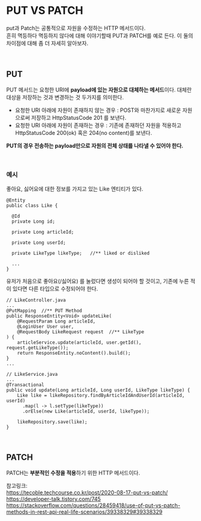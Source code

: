 # PUT VS PATCH

put과 Patch는 공통적으로 자원을 수정하는 HTTP 메서드이다.    
흔히 멱등하다 멱등하지 않다에 대해 이야기할때 PUT과 PATCH를 예로 든다. 이 둘의 차이점에 대해 좀 더 자세히 알아보자. 

</br>

## PUT

PUT 메서드는 요청한 URI에 **payload에 있는 자원으로 대체하는 메서드**이다. 대체란 대상을 저장하는 것과 변경하는 것 두가지를 의미한다. 
* 요청한 URI 아래에 자원이 존재하지 않는 경우 : POST와 마찬가지로 새로운 자원으로써 저장하고 HttpStatusCode 201 를 보낸다. 
* 요청한 URI 아래에 자원이 존재하는 경우 : 기존에 존재하던 자원을 적용하고 HttpStatusCode 200(ok) 혹은 204(no content)를 보낸다. 

**PUT의 경우 전송하는 payload만으로 자원의 전체 상태를 나타낼 수 있어야 한다.** 

</br>

### 예시 

좋아요, 싫어요에 대한 정보를 가지고 있는 Like 엔티티가 있다. 

```
@Entity
public class Like {
  
  @Id
  private Long id;
  
  private Long articleId;
  
  private Long userId;
  
  private LikeType likeType;   //** liked or disliked
    
  ...
}
```

유저가 처음으로 좋아요(/싫어요) 를 눌렀다면 생성이 되어야 할 것이고, 기존에 누른 적이 있다면 다른 타입으로 수정되어야 한다.  

```
// LikeController.java
...
@PutMapping  //** PUT Method
public ResponseEntity<Void> updateLike(
    @RequestParam Long articleId,
    @LoginUser User user,
    @RequestBody LikeRequest request  //** LikeType
) {
    articleService.update(articleId, user.getId(), request.getLikeType());
    return ResponseEntity.noContent().build();
}
...
  
// LikeService.java
...
@Transactional
public void update(Long articleId, Long userId, LikeType likeType) {
    Like like = likeRepository.findByArticleIdAndUserId(articleId, userId)
      .map(l -> l.setType(likeType))
      .orElse(new Like(articleId, userId, likeType));

    likeRepository.save(like);
}
```

</br>

## PATCH

PATCH는 **부분적인 수정을 적용**하기 위한 HTTP 메서드이다. 




참고링크:      
https://tecoble.techcourse.co.kr/post/2020-08-17-put-vs-patch/   
https://developer-talk.tistory.com/745   
https://stackoverflow.com/questions/28459418/use-of-put-vs-patch-methods-in-rest-api-real-life-scenarios/39338329#39338329
